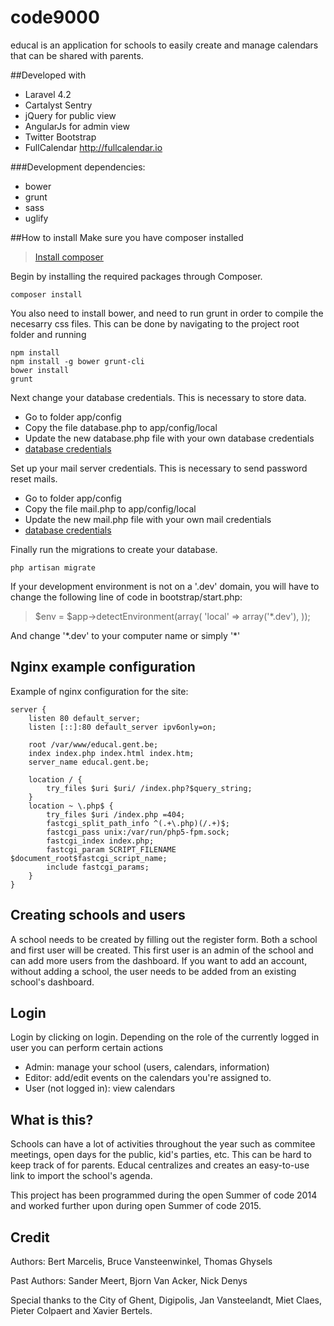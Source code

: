 code9000
========

educal is an application for schools to easily create and manage calendars that can be shared with parents.

##Developed with
* Laravel 4.2
* Cartalyst Sentry
* jQuery for public view
* AngularJs for admin view
* Twitter Bootstrap
* FullCalendar http://fullcalendar.io

###Development dependencies:
* bower
* grunt
* sass
* uglify

##How to install
Make sure you have composer installed
> [Install composer](https://getcomposer.org/doc/00-intro.md)

Begin by installing the required packages through Composer.

    composer install
    
You also need to install bower, and need to run grunt in order to compile the necesarry css files. This can be done by navigating to the project root folder and running

    npm install
    npm install -g bower grunt-cli
    bower install
    grunt
    
Next change your database credentials. This is necessary to store data.

* Go to folder app/config
* Copy the file database.php to app/config/local
* Update the new database.php file with your own database credentials
* [database credentials](http://laravel.com/docs/database)
    
Set up your mail server credentials. This is necessary to send password reset mails.
    
* Go to folder app/config
* Copy the file mail.php to app/config/local
* Update the new mail.php file with your own mail credentials
* [database credentials](http://laravel.com/docs/4.2/mail#configuration)
    
Finally run the migrations to create your database.

    php artisan migrate
    
If your development environment is not on a '.dev' domain, you will have to change the following line of code in bootstrap/start.php:

> $env = $app->detectEnvironment(array(
	'local' => array('*.dev'),
));

And change '\*.dev' to your computer name or simply '\*'

## Nginx example configuration
Example of nginx configuration for the site:

    server {
        listen 80 default_server;
        listen [::]:80 default_server ipv6only=on;
    
        root /var/www/educal.gent.be;
        index index.php index.html index.htm;
        server_name educal.gent.be;
    
        location / {
            try_files $uri $uri/ /index.php?$query_string;
        }
        location ~ \.php$ {
            try_files $uri /index.php =404;
            fastcgi_split_path_info ^(.+\.php)(/.+)$;
            fastcgi_pass unix:/var/run/php5-fpm.sock;
            fastcgi_index index.php;
            fastcgi_param SCRIPT_FILENAME $document_root$fastcgi_script_name;
            include fastcgi_params;
        }
    }

## Creating schools and users
A school needs to be created by filling out the register form. Both a school and first user will be created.
This first user is an admin of the school and can add more users from the dashboard.
If you want to add an account, without adding a school, the user needs to be added from an existing school's dashboard.

## Login
Login by clicking on login. Depending on the role of the currently logged in user you can perform certain actions

* Admin: manage your school (users, calendars, information)
* Editor: add/edit events on the calendars you're assigned to.
* User (not logged in): view calendars

## What is this?
Schools can have a lot of activities throughout the year such as commitee meetings, open days for the public, kid's parties, etc. This can be hard to keep track of for parents. Educal centralizes and creates an easy-to-use link to import the school's agenda.

This project has been programmed during the open Summer of code 2014 and worked further upon during open Summer of code 2015.

## Credit
Authors: Bert Marcelis, Bruce Vansteenwinkel, Thomas Ghysels

Past Authors: Sander Meert, Bjorn Van Acker, Nick Denys

Special thanks to the City of Ghent, Digipolis, Jan Vansteelandt, Miet Claes, Pieter Colpaert and Xavier Bertels.
